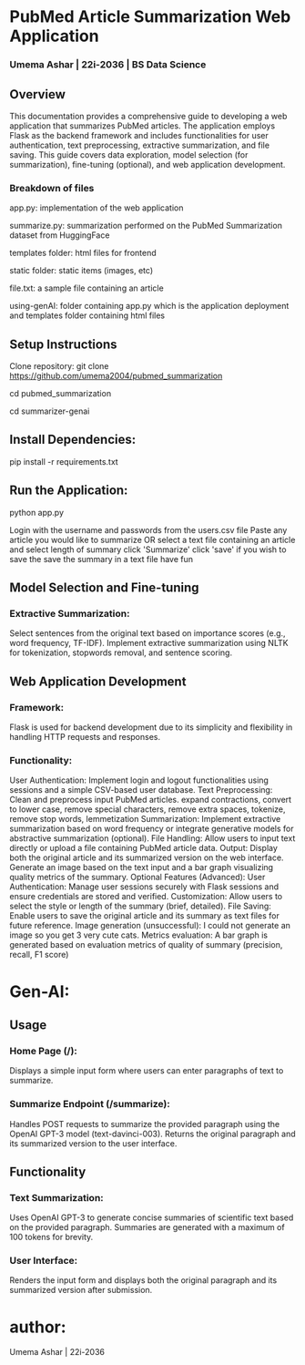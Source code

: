 # PubMed Article Summarization Web Application
### Umema Ashar | 22i-2036 | BS Data Science 

## Overview
This documentation provides a comprehensive guide to developing a web application that summarizes PubMed articles. The application employs Flask as the backend framework and includes functionalities for user authentication, text preprocessing, extractive summarization, and file saving. This guide covers data exploration, model selection (for summarization), fine-tuning (optional), and web application development.

### Breakdown of files
app.py: implementation of the web application

summarize.py: summarization performed on the PubMed Summarization dataset from HuggingFace

templates folder: html files for frontend

static folder: static items (images, etc)

file.txt: a sample file containing an article

using-genAI: folder containing app.py which is the application deployment and templates folder containing html files

## Setup Instructions
Clone repository:
git clone https://github.com/umema2004/pubmed_summarization

cd pubmed_summarization

cd summarizer-genai

## Install Dependencies:
pip install -r requirements.txt

## Run the Application:
python app.py

Login with the username and passwords from the users.csv file
Paste any article you would like to summarize OR select a text file containing an article and select length of summary
click 'Summarize'
click 'save' if you wish to save the save the summary in a text file
have fun

## Model Selection and Fine-tuning
### Extractive Summarization: 
Select sentences from the original text based on importance scores (e.g., word frequency, TF-IDF).
Implement extractive summarization using NLTK for tokenization, stopwords removal, and sentence scoring.

## Web Application Development
### Framework:
Flask is used for backend development due to its simplicity and flexibility in handling HTTP requests and responses.

### Functionality:
User Authentication: Implement login and logout functionalities using sessions and a simple CSV-based user database.
Text Preprocessing: Clean and preprocess input PubMed articles. expand contractions, convert to lower case, remove special characters, remove extra spaces, tokenize, remove stop words, lemmetization
Summarization: Implement extractive summarization based on word frequency or integrate generative models for abstractive summarization (optional).
File Handling: Allow users to input text directly or upload a file containing PubMed article data.
Output: Display both the original article and its summarized version on the web interface. Generate an image based on the text input and a bar graph visualizing quality metrics of the summary.
Optional Features (Advanced):
User Authentication: Manage user sessions securely with Flask sessions and ensure credentials are stored and verified.
Customization: Allow users to select the style or length of the summary (brief, detailed).
File Saving: Enable users to save the original article and its summary as text files for future reference.
Image generation (unsuccessful): I could not generate an image so you get 3 very cute cats.
Metrics evaluation: A bar graph is generated based on evaluation metrics of quality of summary (precision, recall, F1 score)

# Gen-AI:
## Usage
### Home Page (/):

Displays a simple input form where users can enter paragraphs of text to summarize.
### Summarize Endpoint (/summarize):

Handles POST requests to summarize the provided paragraph using the OpenAI GPT-3 model (text-davinci-003).
Returns the original paragraph and its summarized version to the user interface.
## Functionality
### Text Summarization:

Uses OpenAI GPT-3 to generate concise summaries of scientific text based on the provided paragraph.
Summaries are generated with a maximum of 100 tokens for brevity.
### User Interface:

Renders the input form and displays both the original paragraph and its summarized version after submission.

# author:

Umema Ashar | 22i-2036
